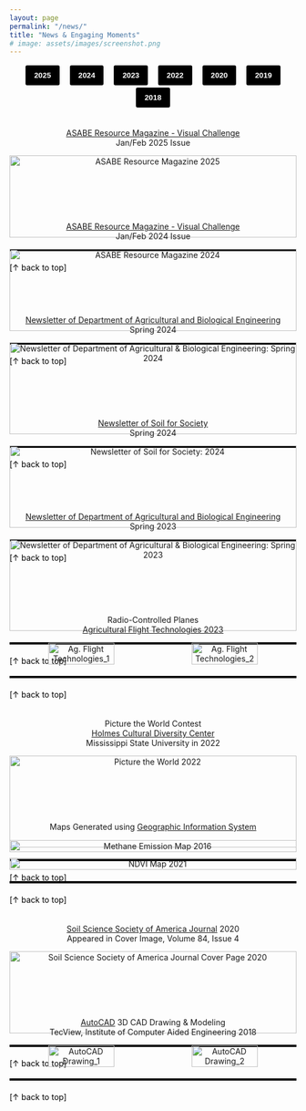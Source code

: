 ```yaml
---
layout: page
permalink: "/news/"
title: "News & Engaging Moments"
# image: assets/images/screenshot.png
---
```

<div style="text-align: center; margin-bottom: 20px;">
  <button style="cursor: pointer; padding: 10px 15px; margin: 0 5px; border: 2px solid white; background-color: black; color: white; border-radius: 5px; transition: background-color 0.3s; font-weight: bold;"
          onmouseover="this.style.backgroundColor='white'; this.style.color='black'" 
          onmouseout="this.style.backgroundColor='black'; this.style.color='white'" 
          onclick="scrollToYear('2024')">2025</button>
  <button style="cursor: pointer; padding: 10px 15px; margin: 0 5px; border: 2px solid white; background-color: black; color: white; border-radius: 5px; transition: background-color 0.3s; font-weight: bold;"
          onmouseover="this.style.backgroundColor='white'; this.style.color='black'" 
          onmouseout="this.style.backgroundColor='black'; this.style.color='white'" 
          onclick="scrollToYear('2024')">2024</button>
  <button style="cursor: pointer; padding: 10px 15px; margin: 0 5px; border: 2px solid white; background-color: black; color: white; border-radius: 5px; transition: background-color 0.3s; font-weight: bold;"
          onmouseover="this.style.backgroundColor='white'; this.style.color='black'" 
          onmouseout="this.style.backgroundColor='black'; this.style.color='white'" 
          onclick="scrollToYear('2023')">2023</button>
  <button style="cursor: pointer; padding: 10px 15px; margin: 0 5px; border: 2px solid white; background-color: black; color: white; border-radius: 5px; transition: background-color 0.3s; font-weight: bold;"
          onmouseover="this.style.backgroundColor='white'; this.style.color='black'" 
          onmouseout="this.style.backgroundColor='black'; this.style.color='white'" 
          onclick="scrollToYear('2022')">2022</button>
  <button style="cursor: pointer; padding: 10px 15px; margin: 0 5px; border: 2px solid white; background-color: black; color: white; border-radius: 5px; transition: background-color 0.3s; font-weight: bold;"
          onmouseover="this.style.backgroundColor='white'; this.style.color='black'" 
          onmouseout="this.style.backgroundColor='black'; this.style.color='white'" 
          onclick="scrollToYear('2020')">2020</button>
  <button style="cursor: pointer; padding: 10px 15px; margin: 0 5px; border: 2px solid white; background-color: black; color: white; border-radius: 5px; transition: background-color 0.3s; font-weight: bold;"
          onmouseover="this.style.backgroundColor='white'; this.style.color='black'" 
          onmouseout="this.style.backgroundColor='black'; this.style.color='white'" 
          onclick="scrollToYear('2019')">2019</button>
  <button style="cursor: pointer; padding: 10px 15px; margin: 0 5px; border: 2px solid white; background-color: black; color: white; border-radius: 5px; transition: background-color 0.3s; font-weight: bold;"
          onmouseover="this.style.backgroundColor='white'; this.style.color='black'" 
          onmouseout="this.style.backgroundColor='black'; this.style.color='white'" 
          onclick="scrollToYear('2018')">2018</button>
</div>

<div style="display: flex; flex-wrap: wrap; gap: 20px;">

  <!-- ASABE Resource Magazine 2025 -->
  <div id="2024" style="flex: 1 1 100%; text-align: center;">
    <p>
      <a href="https://www.asabe.org/visualchallenge" target="_blank">
        ASABE Resource Magazine - Visual Challenge</a><br>
        Jan/Feb 2025 Issue<br>
    </p>
    <img src="/assets/images/news/asabe_resource_magazine_2025.png" alt="ASABE Resource Magazine 2025" style="width: 100%; height: auto;">
    <hr style="border: none; border-top: 3px solid #000000; margin: 20px 0;">
    <div style="margin-top: 10px; text-align: left;">
      <a href="#top" style="text-decoration: none; color: black;">[↑ back to top]</a>
    </div>
  </div>

  <!-- ASABE Resource Magazine 2024 -->
  <div id="2024" style="flex: 1 1 100%; text-align: center;">
    <p>
      <a href="https://www.asabe.org/visualchallenge" target="_blank">
        ASABE Resource Magazine - Visual Challenge</a><br>
        Jan/Feb 2024 Issue<br>
    </p>
    <img src="/assets/images/news/asabe_resource_magazine_2024.png" alt="ASABE Resource Magazine 2024" style="width: 100%; height: auto;">
    <hr style="border: none; border-top: 3px solid #000000; margin: 20px 0;">
    <div style="margin-top: 10px; text-align: left;">
      <a href="#top" style="text-decoration: none; color: black;">[↑ back to top]</a>
    </div>
  </div>

  <!-- ABE Newsletter 2024 -->
  <div id="2024" style="flex: 1 1 100%; text-align: center;">
    <p>
      <a href="https://www.abe.msstate.edu/category/news/newsletter/" target="_blank">
        Newsletter of Department of Agricultural and Biological Engineering</a><br>
        Spring 2024<br>
    </p>
    <img src="/assets/images/news/abe_spring_2024_newsletter.JPG" alt="Newsletter of Department of Agricultural & Biological Engineering: Spring 2024" style="width: 100%; height: auto;">
    <hr style="border: none; border-top: 3px solid #000000; margin: 20px 0;">
    <div style="margin-top: 10px; text-align: left;">
      <a href="#top" style="text-decoration: none; color: black;">[↑ back to top]</a>
    </div>
  </div>

  <!-- SSN Newsletter 2024 -->
  <div id="2024" style="flex: 1 1 100%; text-align: center;">
    <p>
      <a href="https://www.abe.msstate.edu/category/news/newsletter/" target="_blank">
        Newsletter of Soil for Society</a><br>
        Spring 2024
    </p>
    <img src="/assets/images/news/soil_for_society_2024.JPG" alt="Newsletter of Soil for Society: 2024" style="width: 100%; height: auto;">
    <hr style="border: none; border-top: 3px solid #000000; margin: 20px 0;">
    <div style="margin-top: 10px; text-align: left;">
      <a href="#top" style="text-decoration: none; color: black;">[↑ back to top]</a>
    </div>
  </div>

  <!-- ABE Newsletter 2023 -->
  <div id="2023" style="flex: 1 1 100%; text-align: center;">
    <p>
      <a href="https://www.abe.msstate.edu/category/news/newsletter/" target="_blank">
        Newsletter of Department of Agricultural and Biological Engineering</a><br>
        Spring 2023<br>
    </p>
    <img src="/assets/images/news/abe_spring_2023_newsletter.JPG" alt="Newsletter of Department of Agricultural & Biological Engineering: Spring 2023" style="width: 100%; height: auto;">
    <hr style="border: none; border-top: 3px solid #000000; margin: 20px 0;">
    <div style="margin-top: 10px; text-align: left;">
      <a href="#top" style="text-decoration: none; color: black;">[↑ back to top]</a>
    </div>
  </div>

  <!-- Ag Flight Technologies 2023 -->
  <div id="2023" style="flex: 1 1 100%; text-align: center;">
    <p style="margin-bottom: 15px;">
      Radio-Controlled Planes<br>
      <a href="https://catalog.msstate.edu/graduate/colleges-degree-programs/agriculture-life-sciences/plant-soil-sciences/#coursestext" target="_blank">
        Agricultural Flight Technologies 2023<br>
      </a>
    </p>
    <div style="display: flex; justify-content: center; gap: 10px;">
      <img src="/assets/images/news/ag_flight1.jpg" alt="Ag. Flight Technologies_1" style="width: 48%; height: auto;">
      <img src="/assets/images/news/ag_flight2.jpg" alt="Ag. Flight Technologies_2" style="width: 48%; height: auto;">
    </div>
    <hr style="border: none; border-top: 3px solid #000000; margin: 20px 0;">
    <div style="margin-top: 10px; text-align: left;">
      <a href="#top" style="text-decoration: none; color: black;">[↑ back to top]</a>
    </div>
  </div>

  <!-- Picture the World 2022 -->
  <div id="2022" style="flex: 1 1 100%; text-align: center;">
    <p>
      Picture the World Contest<br>
      <a href="https://www.hcdc.msstate.edu/" target="_blank">
        Holmes Cultural Diversity Center<br>
      </a>
      Mississippi State University in 2022
    </p>
    <img src="/assets/images/news/picture_the_world_2022.JPEG" alt="Picture the World 2022" style="width: 100%; height: auto;">
    <hr style="border: none; border-top: 3px solid #000000; margin: 20px 0;">
    <div style="margin-top: 10px; text-align: left;">
      <a href="#top" style="text-decoration: none; color: black;">[↑ back to top]</a>
    </div>
  </div>

  <!-- Remote Sensing 2021 -->
  <div id="2021" style="flex: 1 1 100%; text-align: center;">
    <p style="margin-bottom: 15px;">
      Maps Generated using
      <a href="https://www.qgis.org/" target="_blank">
        Geographic Information System
      </a>
    </p>
    <div style="display: flex; flex-direction: column; align-items: center;">
      <img src="/assets/images/news/methane_map.png" alt="Methane Emission Map 2016" style="width: 100%; height: auto; margin-bottom: 10px;">
      <img src="/assets/images/news/ndvi_map.png" alt="NDVI Map 2021" style="width: 100%; height: auto;">
    </div>
    <hr style="border: none; border-top: 3px solid #000000; margin: 20px 0;">
    <div style="margin-top: 10px; text-align: left;">
      <a href="#top" style="text-decoration: none; color: black;">[↑ back to top]</a>
    </div>
  </div>

  <!-- Soil Science Society of America Cover Page 2020 -->
  <div id="2020" style="flex: 1 1 100%; text-align: center;">
    <p>
      <a href="https://doi.org/10.1002/saj2.20137" target="_blank">
        Soil Science Society of America Journal</a> 2020<br>
        Appeared in Cover Image, Volume 84, Issue 4
    </p>
    <img src="/assets/images/news/sssaj_cover_2020.JPG" alt="Soil Science Society of America Journal Cover Page 2020" style="width: 100%; height: auto;">
    <hr style="border: none; border-top: 3px solid #000000; margin: 20px 0;">
    <div style="margin-top: 10px; text-align: left;">
      <a href="#top" style="text-decoration: none; color: black;">[↑ back to top]</a>
    </div>
  </div>

  <!-- Arduino Programmed Car Kit 2019 -->
  <!-- <div id="2019" style="flex: 1 1 100%; text-align: center;">
    <p>
      <a href="https://www.arduino.cc/" target="_blank">
        Arduino</a> Programmed Car Kit 2019<br>
    </p>
    <video src="/assets/images/news/arduino_car_kit.mp4" controls autoplay muted preload="auto" style="width: 100%; height: auto;">
      Your browser does not support the video tag.
    </video>
    <hr style="border: none; border-top: 3px solid #000000; margin: 20px 0;">
    <div style="margin-top: 10px; text-align: left;">
      <a href="#top" style="text-decoration: none; color: black;">[↑ back to top]</a>
    </div>
  </div> -->

  <!-- AutoCAD Output 2018 -->
  <div id="2018" style="flex: 1 1 100%; text-align: center;">
    <p style="margin-bottom: 15px;">
      <a href="https://www.autodesk.com/" target="_blank">
        AutoCAD</a> 3D CAD Drawing & Modeling<br>
      TecView, Institute of Computer Aided Engineering 2018
    </p>
    <div style="display: flex; justify-content: center; gap: 10px;">
      <img src="/assets/images/news/autocad1.jpg" alt="AutoCAD Drawing_1" style="width: 48%; height: auto;">
      <img src="/assets/images/news/autocad2.jpg" alt="AutoCAD Drawing_2" style="width: 48%; height: auto;">
    </div>
    <hr style="border: none; border-top: 3px solid #000000; margin: 20px 0;">
    <div style="margin-top: 10px; text-align: left;">
      <a href="#top" style="text-decoration: none; color: black;">[↑ back to top]</a>
    </div>
  </div>

</div>

<script>
  function scrollToYear(year) {
    const element = document.getElementById(year);
    if (element) {
      // Scroll to the <p> element
      const pElement = element.querySelector('p');
      if (pElement) {
        const elementPosition = pElement.getBoundingClientRect().top + window.scrollY;
        const offset = 90; // Adjust this value to change how far above the <p> you want to scroll
        window.scrollTo({ top: elementPosition - offset, behavior: 'smooth' });
      }
    }
  }
</script>

<!-- Add below
1. Pyhton
1. Arduino
1. LabView
1. R/Statistics -->

<!-- [↑ back to top](#top) -->

